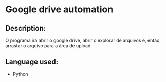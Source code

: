 # Google drive automation 

## Description:
O programa irá abrir o google drive, abrir o explorar de arquivos e, então, arrastar o arquivo para a área de upload.

## Language used:
- Python
